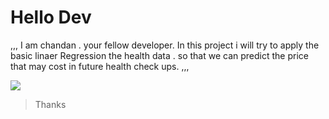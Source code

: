 # Hello Dev

,,,
I am chandan . your fellow developer. In this project i will try to apply the basic linaer Regression the health data . so that we can predict the price that may cost in future health check ups.
,,,

<img src="https://img.shields.io/badge/Python-FFD43B?style=for-the-badge&logo=python&logoColor=darkgreen">

> Thanks